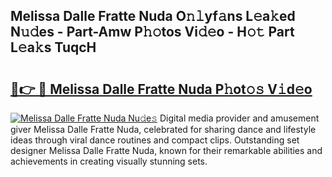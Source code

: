 ## Melissa Dalle Fratte Nuda O𝚗𝚕yf𝚊ns L𝚎a𝚔ed N𝚞𝚍es - Part-Amw P𝚑𝚘tos Vi𝚍𝚎o - H𝚘𝚝 Part L𝚎a𝚔s TuqcH

# <h2><a href="http://kf30t4.oniu.top/?m=Melissa+Dalle+Fratte+Nuda">🔗👉 🔴 Melissa Dalle Fratte Nuda P𝚑ot𝚘𝚜 V𝚒d𝚎o</a></h2>

[![Melissa Dalle Fratte Nuda Nu𝚍e𝚜](https://i.imgur.com/0qMVB7G.gif)](http://kf30t4.oniu.top/?m=Melissa+Dalle+Fratte+Nuda)
Digital media provider and amusement giver Melissa Dalle Fratte Nuda, celebrated for sharing dance and lifestyle ideas through viral dance routines and compact clips. Outstanding set designer Melissa Dalle Fratte Nuda, known for their remarkable abilities and achievements in creating visually stunning sets.  
